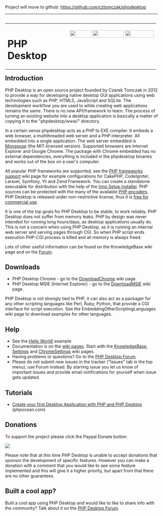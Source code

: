 Project will move to github: https://github.com/cztomczak/phpdesktop


---


<table cellpadding='0' cellspacing='0' align='left' border='0' width='100%'><tr>
<td width='190'>
<h1>PHP Desktop</h1>
</td>
<td valign='top'>
<br>
<a href='https://twitter.com/intent/tweet?text=PHP+desktop+GUI+framework+with+HTML5+Chrome/IE+engine&url=https://code.google.com/p/phpdesktop/' title='Tweet'><img src='https://phpdesktop.googlecode.com/git/var/share-buttons/tweet.jpg' width='71' height='24' /></a>
<a href='https://delicious.com/save?v=5&provider=phpdesktop&noui&jump=close&url=https://code.google.com/p/phpdesktop/&title=PHP+desktop+GUI+framework+with+HTML5+Chrome/IE+engine' title='Delicious'><img src='https://phpdesktop.googlecode.com/git/var/share-buttons/delicious.png' width='102' height='24' /></a>
<a href='http://www.reddit.com/submit?url=https://code.google.com/p/phpdesktop/' title='Reddit this!'><img src='https://phpdesktop.googlecode.com/git/var/share-buttons/reddit.gif?x=1' width='94' height='24' /></a>
</td>
</tr></table>

## Introduction ##

PHP Desktop is an open source project founded by Czarek Tomczak in 2012 to provide a way for developing native desktop GUI applications using web technologies such as PHP, HTML5, JavaScript and SQLite. The development workflow you are used to while creating web applications remains the same. There is no new API/framework to learn. The process of turning an existing website into a desktop application is basically a matter of copying it to the "phpdesktop/www/" directory.

In a certain sense phpdesktop acts as a PHP to EXE compiler. It embeds a web browser, a multithreaded web server and a PHP interpreter. All embedded into a single application. The web server embedded is [Mongoose](https://en.wikipedia.org/wiki/Mongoose_(web_server)) (the MIT-licensed version). Supported browsers are Internet Explorer and Google Chrome. The package with Chrome embedded has no external dependencies, everything is included in the phpdesktop binaries and works out of the box on a user's computer.

All popular PHP frameworks are supported, see the [PHP frameworks support](PhpFrameworksSupport.md) wiki page for example configurations for CakePHP, CodeIgniter, Laravel, Symfony, Yii and Zend Framework.  You can create a standalone executable for distribution with the help of the [Inno Setup installer](https://code.google.com/p/phpdesktop/wiki/KnowledgeBase#Application_installer). PHP sources can be protected with the many of the available [PHP encoders](https://code.google.com/p/phpdesktop/wiki/KnowledgeBase#How_do_I_protect_PHP_sources_in_"www"_directory?). PHP Desktop is released under non-restrictive license, thus it is [free for commercial use](https://code.google.com/p/phpdesktop/wiki/KnowledgeBase#Can_I_use_PHP_Desktop_in_a_commercial_closed_sourced_project?).

It is one of the top goals for PHP Desktop to be stable, to work reliably. PHP Desktop does not suffer from memory leaks. PHP by design was never intended for running long hours/days, as desktop applications usually do. This is not a concern when using PHP Desktop, as it is running an internal web server and serving pages through CGI. So when PHP script ends execution PHP-CGI process is killed and all memory is always freed.

Lots of other useful information can be found on the KnowledgeBase wiki page and on the [Forum](http://groups.google.com/group/phpdesktop).

## Downloads ##

  * PHP Desktop Chrome - go to the [DownloadChrome](DownloadChrome.md) wiki page.
  * PHP Desktop MSIE (Internet Explorer) - go to the [DownloadMSIE](DownloadMSIE.md) wiki page.

PHP Desktop is not strongly tied to PHP, it can also act as a packager for any other scripting languages like Perl, Ruby, Python, that provide a CGI interface for script execution. See the EmbeddingOtherScriptingLanguages wiki page to download examples for other languages.

## Help ##

  * See the [Hello World!](https://code.google.com/p/phpdesktop/wiki/KnowledgeBase#Hello_World!) example
  * Documentation is on the [wiki pages](http://code.google.com/p/phpdesktop/w/list). Start with the [KnowledgeBase](KnowledgeBase.md), [Settings](Settings.md) and [ChromeSettings](ChromeSettings.md) wiki pages.
  * Having problems or questions? Go to the [PHP Desktop Forum](https://groups.google.com/group/phpdesktop).
  * Please do not submit new issues in the tracker ("Issues" tab in the top menu), use Forum instead. By starring issue you let us know of important issues and provide email notifications for yourself when issue gets updated.

## Tutorials ##

  * [Create your first Desktop Application with PHP and PHP Desktop](http://phpocean.com/tutorials/design-and-illustration/create-your-first-desktop-application-with-php-and-php-desktop/4) (phpocean.com)
## Donations ##

To support the project please click the Paypal Donate button:

<a href='https://www.paypal.com/cgi-bin/webscr?cmd=_s-xclick&hosted_button_id=JQSTPDRRM8AQ8'><img src='https://phpdesktop.googlecode.com/git/var/donate.gif' /></a>

Please note that at this time PHP Desktop is unable to accept donations that sponsor the development of specific features. However you can make a donation with a comment that you would like to see some feature implemented and this will give it a higher priority, but apart from that there are no other guarantees.

## Built a cool app? ##

Built a cool app using PHP Desktop and would like to like to share info with the community? Talk about it on the [PHP Desktop Forum](https://groups.google.com/group/phpdesktop?hl=en).